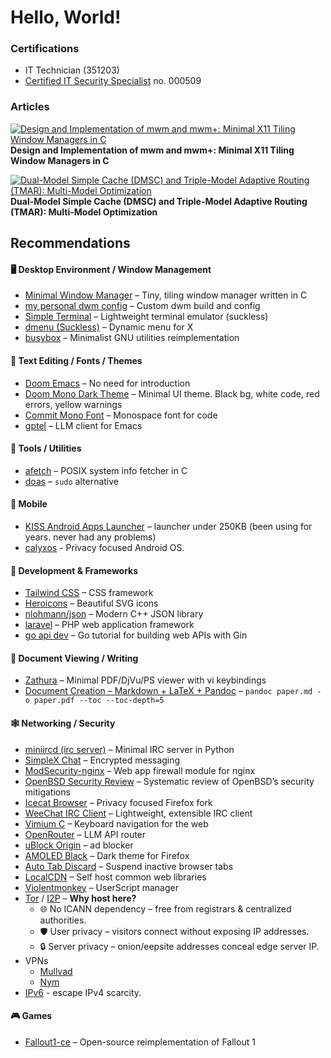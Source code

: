 # Hello, World!

### Certifications
* IT Technician (351203)
* [Certified IT Security Specialist](https://ciss.akademiabezpieczenstwa.pl/) no. 000509

### Articles
[![Design and Implementation of mwm and mwm+: Minimal X11 Tiling Window Managers in C](https://zenodo.org/badge/DOI/10.5281/zenodo.15824542.svg)](https://doi.org/10.5281/zenodo.15824542)
**Design and Implementation of mwm and mwm+: Minimal X11 Tiling Window Managers in C**


[![Dual-Model Simple Cache (DMSC) and Triple-Model Adaptive Routing (TMAR): Multi-Model Optimization](https://zenodo.org/badge/DOI/10.5281/zenodo.14957147.svg)](https://doi.org/10.5281/zenodo.14957147)
**Dual-Model Simple Cache (DMSC) and Triple-Model Adaptive Routing (TMAR): Multi-Model Optimization**

## Recommendations

#### 🖥️ Desktop Environment / Window Management
- [Minimal Window Manager](https://github.com/KrzysztofMarciniak/minimal-window-manager) – Tiny, tiling window manager written in C
- [my personal dwm config](https://github.com/KrzysztofMarciniak/dwm-config) – Custom dwm build and config
- [Simple Terminal](https://st.suckless.org/) – Lightweight terminal emulator (suckless)
- [dmenu (Suckless)](https://tools.suckless.org/dmenu/) – Dynamic menu for X
- [busybox](https://busybox.net/) – Minimalist GNU utilities reimplementation

#### 📝 Text Editing / Fonts / Themes
- [Doom Emacs](https://github.com/doomemacs/doomemacs) – No need for introduction
- [Doom Mono Dark Theme](https://github.com/KrzysztofMarciniak/doom-mono-dark-theme) – Minimal UI theme. Black bg, white code, red errors, yellow warnings
- [Commit Mono Font](https://github.com/eigilnikolajsen/commit-mono) – Monospace font for code
- [gptel](https://github.com/karthink/gptel) – LLM client for Emacs
 
#### 🧰 Tools / Utilities
- [afetch](https://github.com/13-CF/afetch) – POSIX system info fetcher in C
- [doas](https://man.openbsd.org/doas) – `sudo` alternative

#### 📱 Mobile
- [KISS Android Apps Launcher](https://github.com/Neamar/KISS) – launcher under 250KB (been using for years. never had any problems)
- [calyxos](https://calyxos.org/) - Privacy focused Android OS.

#### 🧪 Development & Frameworks
- [Tailwind CSS](https://tailwindcss.com/) – CSS framework
- [Heroicons](https://heroicons.dev/) – Beautiful SVG icons
- [nlohmann/json](https://github.com/nlohmann/json) – Modern C++ JSON library
- [laravel](https://github.com/laravel/laravel) – PHP web application framework
- [go api dev](https://go.dev/doc/tutorial/web-service-gin) – Go tutorial for building web APIs with Gin

#### 📄 Document Viewing / Writing
- [Zathura](https://github.com/pwmt/zathura) – Minimal PDF/DjVu/PS viewer with vi keybindings
- [Document Creation – Markdown + LaTeX + Pandoc](https://pandoc.org/) – `pandoc paper.md -o paper.pdf --toc --toc-depth=5`

#### 🕸️ Networking / Security
- [miniircd (irc server)](https://github.com/jrosdahl/miniircd) – Minimal IRC server in Python
- [SimpleX Chat](https://github.com/simplex-chat/simplex-chat) – Encrypted messaging
- [ModSecurity-nginx](https://github.com/owasp-modsecurity/ModSecurity-nginx) – Web app firewall module for nginx
- [OpenBSD Security Review](https://isopenbsdsecu.re/) – Systematic review of OpenBSD’s security mitigations
- [Icecat Browser](https://icecatbrowser.org/) – Privacy focused Firefox fork  
- [WeeChat IRC Client](https://weechat.org/) – Lightweight, extensible IRC client
- [Vimium C](https://github.com/gdh1995/vimium-c) – Keyboard navigation for the web
- [OpenRouter](https://openrouter.ai/) – LLM API router 
- [uBlock Origin](https://github.com/gorhill/uBlock) – ad blocker
- [AMOLED Black](https://addons.mozilla.org/en-US/firefox/addon/amoled-black/) – Dark theme for Firefox
- [Auto Tab Discard](https://github.com/rNeomy/auto-tab-discard) – Suspend inactive browser tabs
- [LocalCDN](https://www.localcdn.org/) – Self host common web libraries
- [Violentmonkey](https://violentmonkey.github.io/) – UserScript manager
- [Tor](https://www.torproject.org/) / [I2P](https://geti2p.net/en/) – **Why host here?**  
  - 🌐 No ICANN dependency – free from registrars & centralized authorities.
  - 🛡️ User privacy – visitors connect without exposing IP addresses.
  - 🔒 Server privacy – onion/eepsite addresses conceal edge server IP.
- VPNs  
  - [Mullvad](https://kycnot.me/service/mullvad) 
  - [Nym](https://kycnot.me/service/nymvpn)
- [IPv6](https://www.rfc-editor.org/rfc/rfc2460) - escape IPv4 scarcity.

#### 🎮 Games
- [Fallout1-ce](https://github.com/alexbatalov/fallout1-ce) – Open-source reimplementation of Fallout 1
